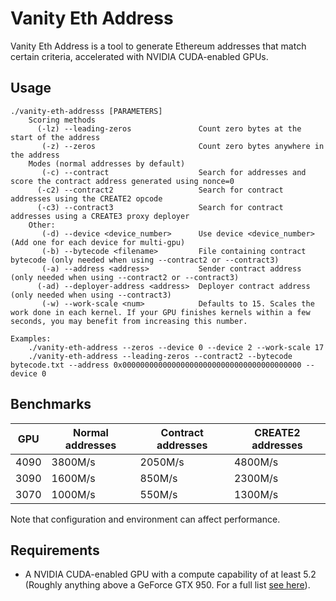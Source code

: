 # Vanity Eth Address
Vanity Eth Address is a tool to generate Ethereum addresses that match certain criteria, accelerated with NVIDIA CUDA-enabled GPUs.

## Usage
```
./vanity-eth-addresss [PARAMETERS]
    Scoring methods
      (-lz) --leading-zeros               Count zero bytes at the start of the address
       (-z) --zeros                       Count zero bytes anywhere in the address
    Modes (normal addresses by default)
       (-c) --contract                    Search for addresses and score the contract address generated using nonce=0
      (-c2) --contract2                   Search for contract addresses using the CREATE2 opcode
      (-c3) --contract3                   Search for contract addresses using a CREATE3 proxy deployer
    Other:
       (-d) --device <device_number>      Use device <device_number> (Add one for each device for multi-gpu)
       (-b) --bytecode <filename>         File containing contract bytecode (only needed when using --contract2 or --contract3)
       (-a) --address <address>           Sender contract address (only needed when using --contract2 or --contract3)
      (-ad) --deployer-address <address>  Deployer contract address (only needed when using --contract3)
       (-w) --work-scale <num>            Defaults to 15. Scales the work done in each kernel. If your GPU finishes kernels within a few seconds, you may benefit from increasing this number.

Examples:
    ./vanity-eth-address --zeros --device 0 --device 2 --work-scale 17
    ./vanity-eth-address --leading-zeros --contract2 --bytecode bytecode.txt --address 0x0000000000000000000000000000000000000000 --device 0
```

## Benchmarks
| GPU  | Normal addresses | Contract addresses | CREATE2 addresses |
| ---- | ---------------- | ------------------ | ----------------- |
| 4090 | 3800M/s          | 2050M/s            | 4800M/s           |
| 3090 | 1600M/s          | 850M/s             | 2300M/s           |
| 3070 | 1000M/s          | 550M/s             | 1300M/s           |

Note that configuration and environment can affect performance.

## Requirements
* A NVIDIA CUDA-enabled GPU with a compute capability of at least 5.2 (Roughly anything above a GeForce GTX 950. For a full list [see here](https://developer.nvidia.com/cuda-gpus)).